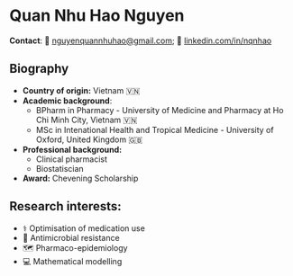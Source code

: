 # Quan Nhu Hao Nguyen
**Contact**: 📧 nguyenquannhuhao@gmail.com; 🔗 [linkedin.com/in/nqnhao](https://www.linkedin.com/in/nqnhao/) 

## Biography
* **Country of origin:** Vietnam 🇻🇳
* **Academic background**:
  * BPharm in Pharmacy - University of Medicine and Pharmacy at Ho Chi Minh City, Vietnam 🇻🇳
  * MSc in Intenational Health and Tropical Medicine - University of Oxford, United Kingdom 🇬🇧
* **Professional background:**
  * Clinical pharmacist
  * Biostatiscian
* **Award:** Chevening Scholarship
## Research interests:
* ⚕️ Optimisation of medication use
* 🏥 Antimicrobial resistance 
* 🗺️ Pharmaco-epidemiology
* 💻 Mathematical modelling
